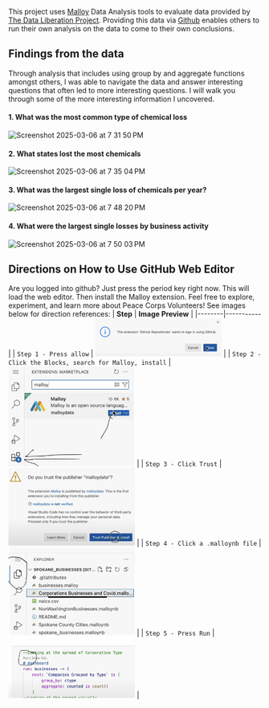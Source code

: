 This project uses [Malloy](https://www.malloydata.dev/) Data Analysis tools to evaluate data provided by [The Data Liberation Project](https://www.data-liberation-project.org/). Providing this data via [Github](https://github.com/) enables others to run their own analysis on the data to come to their own conclusions. 

## Findings from the data
Through analysis that includes using group by and aggregate functions amongst others, I was able to navigate the data and answer interesting questions that often led to more interesting questions. I will walk you through some of the more interesting information I uncovered.


#### 1. What was the most common type of chemical loss

<img width="392" alt="Screenshot 2025-03-06 at 7 31 50 PM" src="https://github.com/user-attachments/assets/67c3b717-b5bd-415b-8756-3b5420ab9c10" />

#### 2. What states lost the most chemicals 
<img width="481" alt="Screenshot 2025-03-06 at 7 35 04 PM" src="https://github.com/user-attachments/assets/a1730e5a-b423-4549-9cc7-3bbbada6185b" />

#### 3. What was the largest single loss of chemicals per year?
<img width="467" alt="Screenshot 2025-03-06 at 7 48 20 PM" src="https://github.com/user-attachments/assets/d354a29a-f53e-442e-9220-e473f8273979" />

#### 4. What were the largest single losses by business activity 
<img width="458" alt="Screenshot 2025-03-06 at 7 50 03 PM" src="https://github.com/user-attachments/assets/6064fce5-7c78-4a9a-8ae5-bcb7186254cb" />


## Directions on How to Use GitHub Web Editor

Are you logged into github? Just press the period key right now. This will load the web editor. Then install the Malloy extension. Feel free to explore, experiment, and learn more about Peace Corps Volunteers!
See images below for direction references:
| **Step**   | **Image Preview** |
|--------|-----------|
| `Step 1 - Press allow` | <img src="step1.png" width="50%"> |
| `Step 2 - Click the Blocks, search for Malloy, install` | <img src="step2.png" width="50%"> |
| `Step 3 - Click Trust` | <img src="step3.png" width="50%"> |
| `Step 4 - Click a .malloynb file` | <img src="step4.png" width="50%"> |
| `Step 5 - Press Run` | <img src="step5.png" width="50%"> |
